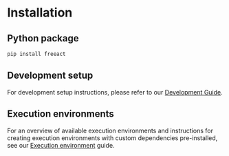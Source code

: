 # Installation

## Python package

```bash
pip install freeact
```

## Development setup

For development setup instructions, please refer to our [Development Guide](https://github.com/gradion-ai/freeact/blob/main/DEVELOPMENT.md).

## Execution environments

For an overview of available execution environments and instructions for creating execution environments with custom dependencies pre-installed, see our [Execution environment](environment.md) guide.
